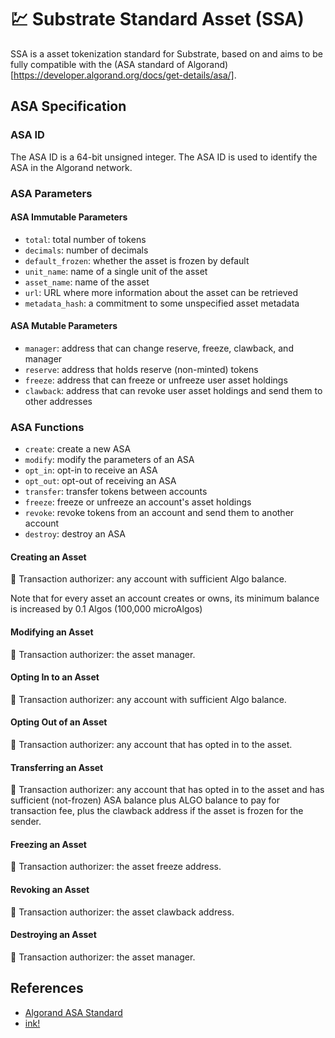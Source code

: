# 💹 Substrate Standard Asset (SSA)

SSA is a asset tokenization standard for Substrate, based on and aims to be fully compatible with the (ASA standard of Algorand)[https://developer.algorand.org/docs/get-details/asa/].

## ASA Specification

### ASA ID

The ASA ID is a 64-bit unsigned integer. The ASA ID is used to identify the ASA in the Algorand network.

### ASA Parameters

#### ASA Immutable Parameters

- `total`: total number of tokens
- `decimals`: number of decimals
- `default_frozen`: whether the asset is frozen by default
- `unit_name`: name of a single unit of the asset
- `asset_name`: name of the asset
- `url`: URL where more information about the asset can be retrieved
- `metadata_hash`: a commitment to some unspecified asset metadata

#### ASA Mutable Parameters

- `manager`: address that can change reserve, freeze, clawback, and manager
- `reserve`: address that holds reserve (non-minted) tokens
- `freeze`: address that can freeze or unfreeze user asset holdings
- `clawback`: address that can revoke user asset holdings and send them to other addresses

### ASA Functions

- `create`: create a new ASA
- `modify`: modify the parameters of an ASA
- `opt_in`: opt-in to receive an ASA
- `opt_out`: opt-out of receiving an ASA
- `transfer`: transfer tokens between accounts
- `freeze`: freeze or unfreeze an account's asset holdings
- `revoke`: revoke tokens from an account and send them to another account
- `destroy`: destroy an ASA

#### Creating an Asset

💂 Transaction authorizer: any account with sufficient Algo balance.

Note that for every asset an account creates or owns, its minimum balance is increased by 0.1 Algos (100,000 microAlgos)

#### Modifying an Asset

💂 Transaction authorizer: the asset manager.

#### Opting In to an Asset

💂 Transaction authorizer: any account with sufficient Algo balance.

#### Opting Out of an Asset

💂 Transaction authorizer: any account that has opted in to the asset.

#### Transferring an Asset

💂 Transaction authorizer: any account that has opted in to the asset and has sufficient (not-frozen) ASA balance plus ALGO balance to pay for transaction fee, plus the clawback address if the asset is frozen for the sender.

#### Freezing an Asset

💂 Transaction authorizer: the asset freeze address.

#### Revoking an Asset

💂 Transaction authorizer: the asset clawback address.

#### Destroying an Asset

💂 Transaction authorizer: the asset manager.

## References

- [Algorand ASA Standard](https://developer.algorand.org/docs/get-details/asa/)
- [ink!](https://use.ink/)

